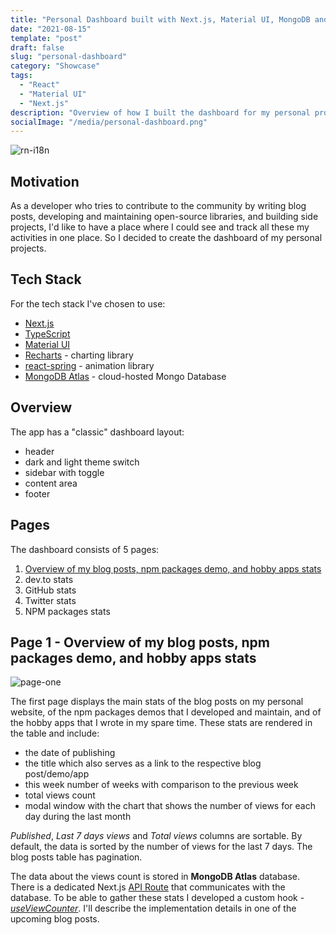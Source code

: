 ```yaml
---
title: "Personal Dashboard built with Next.js, Material UI, MongoDB and API integrations"
date: "2021-08-15"
template: "post"
draft: false
slug: "personal-dashboard"
category: "Showcase"
tags:
  - "React"
  - "Material UI"
  - "Next.js"
description: "Overview of how I built the dashboard for my personal projects using Next.js, Material UI, MongoDB and API integrations."
socialImage: "/media/personal-dashboard.png"
---
```


![rn-i18n](/media/personal-dashboard.png)

## Motivation

As a developer who tries to contribute to the community by writing blog posts, developing and maintaining open-source libraries, and building side projects, I'd like to have a place where I could see and track all these my activities in one place. So I decided to create the dashboard of my personal projects.

## Tech Stack

For the tech stack I've chosen to use:

- [Next.js](https://nextjs.org/)
- [TypeScript](https://www.typescriptlang.org/)
- [Material UI](https://material-ui.com/)
- [Recharts](https://recharts.org/en-US/) - charting library
- [react-spring](https://react-spring.io/) - animation library
- [MongoDB Atlas](https://www.mongodb.com/) - cloud-hosted Mongo Database

## Overview

The app has a "classic" dashboard layout:

- header
- dark and light theme switch
- sidebar with toggle
- content area
- footer

## Pages

The dashboard consists of 5 pages:

1. [Overview of my blog posts, npm packages demo, and hobby apps stats](#page-1---overview-of-my-blog-posts-npm-packages-demo-and-hobby-apps-stats)
2. dev.to stats
3. GitHub stats
4. Twitter stats
5. NPM packages stats

## Page 1 - Overview of my blog posts, npm packages demo, and hobby apps stats

![page-one](/posts/personal-dashboard/page1.gif)

The first page displays the main stats of the blog posts on my personal website, of the npm packages demos that I developed and maintain, and of the hobby apps that I wrote in my spare time. These stats are rendered in the table and include:

- the date of publishing
- the title which also serves as a link to the respective blog post/demo/app
- this week number of weeks with comparison to the previous week
- total views count
- modal window with the chart that shows the number of views for each day during the last month

_Published_, _Last 7 days views_ and _Total views_ columns are sortable. By default, the data is sorted by the number of views for the last 7 days. The blog posts table has pagination.

The data about the views count is stored in **MongoDB Atlas** database. There is a dedicated Next.js [API Route](https://github.com/KaterinaLupacheva/my-projects-dashboard/tree/master/pages/api/views) that communicates with the database. To be able to gather these stats I developed a custom hook - [_useViewCounter_](https://github.com/KaterinaLupacheva/ramonak.io/blob/master/src/hooks/use-view-counter.js). I'll describe the implementation details in one of the upcoming blog posts.
